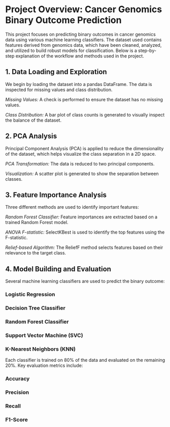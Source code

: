 # Project Overview: Cancer Genomics Binary Outcome Prediction
This project focuses on predicting binary outcomes in cancer genomics data using various machine learning classifiers. The dataset used contains features derived from genomics data, which have been cleaned, analyzed, and utilized to build robust models for classification. Below is a step-by-step explanation of the workflow and methods used in the project.

## 1. Data Loading and Exploration
We begin by loading the dataset into a pandas DataFrame. The data is inspected for missing values and class distribution.

   *Missing Values:* A check is performed to ensure the dataset has no missing values.
   
   *Class Distribution:* A bar plot of class counts is generated to visually inspect the balance of the dataset.

## 2. PCA Analysis
Principal Component Analysis (PCA) is applied to reduce the dimensionality of the dataset, which helps visualize the class separation in a 2D space.

 *PCA Transformation:* The data is reduced to two principal components.
 
 *Visualization:* A scatter plot is generated to show the separation between classes.

## 3. Feature Importance Analysis
Three different methods are used to identify important features:

 *Random Forest Classifier:* Feature importances are extracted based on a trained Random Forest model.
 
 *ANOVA F-statistic:* SelectKBest is used to identify the top features using the F-statistic.
 
 *Relief-based Algorithm:* The ReliefF method selects features based on their relevance to the target class.

 ## 4. Model Building and Evaluation
Several machine learning classifiers are used to predict the binary outcome:

### Logistic Regression
### Decision Tree Classifier
### Random Forest Classifier
### Support Vector Machine (SVC)
### K-Nearest Neighbors (KNN)

Each classifier is trained on 80% of the data and evaluated on the remaining 20%. Key evaluation metrics include:

### Accuracy
### Precision
### Recall
### F1-Score
